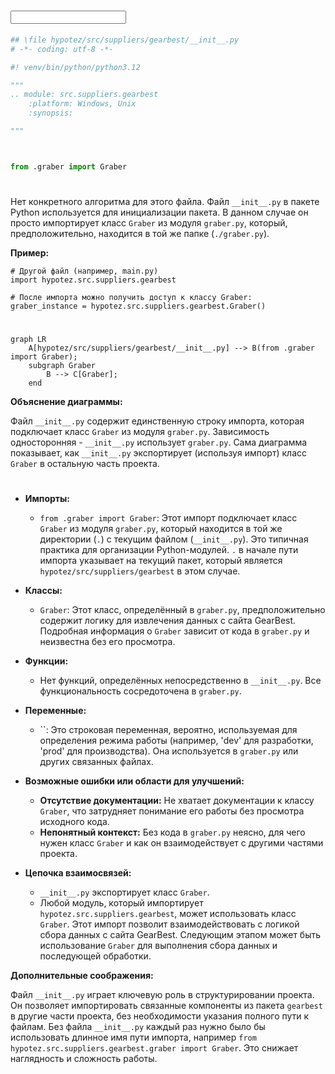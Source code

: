 # <input code>

```python
## \file hypotez/src/suppliers/gearbest/__init__.py
# -*- coding: utf-8 -*-

#! venv/bin/python/python3.12

"""
.. module: src.suppliers.gearbest 
	:platform: Windows, Unix
	:synopsis:

"""



from .graber import Graber
```

# <algorithm>

Нет конкретного алгоритма для этого файла.  Файл `__init__.py` в пакете Python используется для инициализации пакета.  В данном случае он просто импортирует класс `Graber` из модуля `graber.py`, который, предположительно, находится в той же папке (`./graber.py`).

**Пример:**

```
# Другой файл (например, main.py)
import hypotez.src.suppliers.gearbest

# После импорта можно получить доступ к классу Graber:
graber_instance = hypotez.src.suppliers.gearbest.Graber()
```

# <mermaid>

```mermaid
graph LR
    A[hypotez/src/suppliers/gearbest/__init__.py] --> B(from .graber import Graber);
    subgraph Graber
        B --> C[Graber];
    end
```

**Объяснение диаграммы:**

Файл `__init__.py` содержит единственную строку импорта, которая подключает класс `Graber` из модуля `graber.py`.  Зависимость односторонняя - `__init__.py` использует `graber.py`.  Сама диаграмма показывает, как `__init__.py` экспортирует (используя импорт) класс `Graber` в остальную часть проекта.


# <explanation>

* **Импорты:**
    * `from .graber import Graber`:  Этот импорт подключает класс `Graber` из модуля `graber.py`, который находится в той же директории (`.`) с текущим файлом (`__init__.py`). Это типичная практика для организации Python-модулей.  `.` в начале пути импорта указывает на текущий пакет, который является `hypotez/src/suppliers/gearbest` в этом случае.

* **Классы:**
    * `Graber`: Этот класс, определённый в `graber.py`,  предположительно содержит логику для извлечения данных с сайта GearBest.  Подробная информация о `Graber` зависит от кода в `graber.py` и  неизвестна без его просмотра.

* **Функции:**
    * Нет функций, определённых непосредственно в `__init__.py`. Все функциональность сосредоточена в `graber.py`.

* **Переменные:**
    * ``:  Это строковая переменная, вероятно, используемая для определения режима работы (например, 'dev' для разработки, 'prod' для производства). Она используется в `graber.py` или других связанных файлах.

* **Возможные ошибки или области для улучшений:**

    * **Отсутствие документации:** Не хватает документации к классу `Graber`, что затрудняет понимание его работы без просмотра исходного кода.
    * **Непонятный контекст:** Без кода в `graber.py` неясно, для чего нужен класс `Graber` и как он взаимодействует с другими частями проекта.

* **Цепочка взаимосвязей:**

    * `__init__.py` экспортирует класс `Graber`.
    *  Любой модуль, который импортирует `hypotez.src.suppliers.gearbest`, может использовать класс `Graber`.  Этот импорт позволит взаимодействовать с логикой сбора данных с сайта GearBest.  Следующим этапом может быть использование `Graber` для выполнения сбора данных и последующей обработки.


**Дополнительные соображения:**

Файл `__init__.py` играет ключевую роль в структурировании проекта. Он позволяет импортировать связанные компоненты из пакета `gearbest` в другие части проекта, без необходимости указания полного пути к файлам.  Без файла `__init__.py`  каждый раз нужно было бы использовать длинное имя пути импорта, например `from hypotez.src.suppliers.gearbest.graber import Graber`. Это снижает наглядность и сложность работы.
